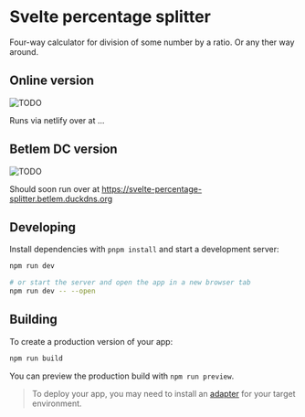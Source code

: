 # Svelte percentage splitter

Four-way calculator for division of some number by a ratio. Or any ther way around.

## Online version

![TODO](https://img.shields.io/badge/TO-DO-orange)

Runs via netlify over at ...

## Betlem DC version

![TODO](https://img.shields.io/badge/TO-DO-orange)

Should soon run over at https://svelte-percentage-splitter.betlem.duckdns.org

## Developing

Install dependencies with `pnpm install` and start a development server:

```bash
npm run dev

# or start the server and open the app in a new browser tab
npm run dev -- --open
```

## Building

To create a production version of your app:

```bash
npm run build
```

You can preview the production build with `npm run preview`.

> To deploy your app, you may need to install an [adapter](https://svelte.dev/docs/kit/adapters) for your target environment.

